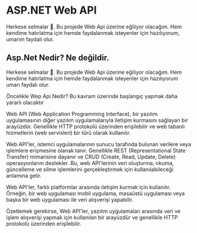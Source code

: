 <H1>ASP.NET Web API</H1>
<p>Herkese selmalar 👋. Bu projede Web Api üzerine eğiliyor olacağım. Hem kendime hatırlatma için hemde faydalanmak isteyenler için hazılıyorum, umarım faydalı olur. 
</p>
 <h2>Asp.Net Nedir? Ne değildir. </h2>
<p>Herkese selmalar 👋. Bu projede Web Api üzerine eğiliyor olacağım. Hem kendime hatırlatma için hemde faydalanmak isteyenler için hazılıyorum <br/> 
    umarı faydalı olur. <br> 
    </p>
    <p> Öncelikle Wep Api Nedir? Bu kavram üzerinde başlangıç yapmak daha yararlı olacaktır <br/> </p>
    <p>
        Web API (Web Application Programming Interface), bir yazılım uygulamasının diğer yazılım uygulamalarıyla iletişim kurmasını sağlayan bir arayüzdür. Genellikle HTTP protokolü üzerinden erişilebilir ve web tabanlı hizmetlerin (web servisleri) bir türü olarak kullanılır.
    </p>
    <p>Web API'ler, istemci uygulamalarının sunucu tarafında bulunan verilere veya işlemlere erişmesine olanak tanır. Genellikle REST (Representational State Transfer) mimarisine dayanır ve CRUD (Create, Read, Update, Delete) operasyonlarını destekler. Bu, web API'lerinin veri oluşturma, okuma, güncelleme ve silme işlemlerini gerçekleştirmek için kullanılabileceği anlamına gelir.</p>
    <p>Web API'ler, farklı platformlar arasında iletişim kurmak için kullanılır. Örneğin, bir web uygulaması mobil uygulama, masaüstü uygulaması veya başka bir web uygulaması ile veri alışverişi yapabilir.</p>
    <p>Özetlemek gerekirse, Web API'ler, yazılım uygulamaları arasında veri ve işlem alışverişi yapmak için kullanılan bir arayüzdür ve genellikle HTTP protokolü üzerinden erişilebilir.</p>

